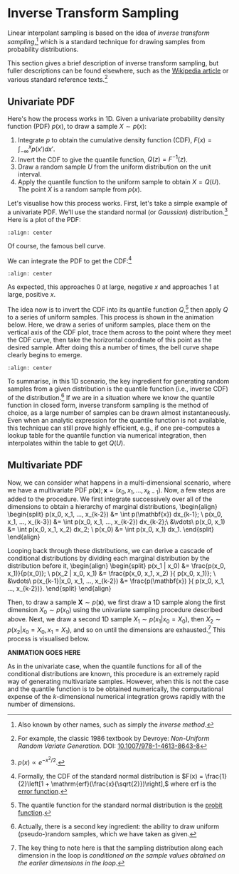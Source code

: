 # Inverse Transform Sampling

Linear interpolant sampling is based on the idea of  *inverse transform sampling*,[^invaka] which is a standard technique for drawing samples from probability distributions.

This section gives a brief description of inverse transform sampling, but fuller descriptions can be found elsewhere, such as the [Wikipedia article](https://en.wikipedia.org/wiki/Inverse_transform_sampling)  or various standard reference texts.[^devroye]

## Univariate PDF

Here's how the process works in 1D. Given a univariate probability density function (PDF) $p(x)$, to draw a sample $X\sim p(x)$:
1. Integrate $p$ to obtain the cumulative density function (CDF), $F(x) = \int_{-\infty}^x p(x') dx'$.
2. Invert the CDF to give the quantile function, $Q(z) = F^{-1}(z)$.
3. Draw a random sample $U$ from the uniform distribution on the unit interval.
4. Apply the quantile function to the uniform sample to obtain $X = Q(U)$. The point $X$ is a random sample from $p(x)$.

Let's visualise how this process works. First, let's take a simple example of a univariate PDF. We'll use the standard normal (or *Gaussian*) distribution.[^1DGaussian] Here is a plot of the PDF:
```{figure} ../assets/1D_pdf.png
:align: center
```
Of course, the famous bell curve.

We can integrate the PDF to get the CDF:[^GaussianCDF]
```{figure} ../assets/1D_cdf.png
:align: center
```
As expected, this approaches 0 at large, negative $x$ and approaches 1 at large, positive $x$.

The idea now is to invert the CDF into its quantile function $Q$,[^probit] then apply $Q$ to a series of uniform samples. This process is shown in the animation below. Here, we draw a series of uniform samples, place them on the vertical axis of the CDF plot, trace them across to the point where they meet the CDF curve, then take the horizontal coordinate of this point as the desired sample. After doing this a number of times, the bell curve shape clearly begins to emerge.
```{figure} ../assets/1D_animation.gif
:align: center
```

To summarise, in this 1D scenario, the key ingredient for generating random samples from a given distribution is the quantile function (i.e., inverse CDF) of the distribution.[^uniform] If we are in a situation where we know the quantile function in closed form, inverse transform sampling is the method of choice, as a large number of samples can be drawn almost instantaneously. Even when an analytic expression for the quantile function is not available, this technique can still prove highly efficient, e.g., if one pre-computes a lookup table for the quantile function via numerical integration, then interpolates within the table to get $Q(U)$.


## Multivariate PDF

Now, we can consider what happens in a multi-dimensional scenario, where we have a multivariate PDF $p(\mathbf{x}); \mathbf{x}=(x_0, x_1, ..., x_{k-1})$. Now, a few steps are added to the procedure. We first integrate successively over all of the dimensions to obtain a hierarchy of marginal distributions,
\begin{align}
\begin{split}
   p(x_0, x_1, ..., x_{k-2}) &= \int p(\mathbf{x}) dx_{k-1}; \\
   p(x_0, x_1, ..., x_{k-3}) &= \int p(x_0, x_1, ..., x_{k-2}) dx_{k-2};\\
   &\vdots\\
   p(x_0, x_1) &= \int p(x_0, x_1, x_2) dx_2; \\
   p(x_0) &= \int p(x_0, x_1) dx_1.
\end{split}
\end{align}

Looping back through these distributions, we can derive a cascade of conditional distributions by dividing each marginal distribution by the distribution before it,
\begin{align}
\begin{split}
   p(x_1 | x_0) &=  \frac{p(x_0, x_1)}{p(x_0)}; \\
   p(x_2 | x_0, x_1) &=  \frac{p(x_0, x_1, x_2) }{ p(x_0, x_1)}; \\
   &\vdots\\
   p(x_{k-1}|x_0, x_1, ..., x_{k-2}) &= \frac{p(\mathbf{x}) }{ p(x_0, x_1, ..., x_{k-2})}.
\end{split}
\end{align}

Then, to draw a sample $\mathbf{X}\sim p(\mathbf{x})$, we first draw a 1D sample along the first dimension $X_0 \sim p(x_0)$ using the univariate sampling procedure described above. Next, we draw a second 1D sample $X_1 \sim p(x_1 | x_0=X_0)$, then $X_2 \sim p(x_2 | x_0=X_0, x_1=X_1)$, and so on until the dimensions are exhausted.[^dimdep] This process is visualised below.

**ANIMATION GOES HERE**

As in the univariate case, when the quantile functions for all of the conditional distributions are known, this procedure is an extremely rapid way of generating multivariate samples. However, when this is not the case and the quantile function is to be obtained numerically, the computational expense of the $k$-dimensional numerical integration grows rapidly with the number of dimensions.

[^invaka]: Also known by other names, such as simply the *inverse method*.
[^devroye]: For example, the classic 1986 textbook by Devroye: *Non-Uniform Random Variate Generation*. DOI: [10.1007/978-1-4613-8643-8](https://doi.org/10.1007/978-1-4613-8643-8)
[^1DGaussian]: $p(x) \propto e^{-x^2/2}$.
[^GaussianCDF]: Formally, the CDF of the standard normal distribution is $F(x) = \frac{1}{2}\left[1 + \mathrm{erf}(\frac{x}{\sqrt{2}})\right],$ where $\mathrm{erf}$ is the [error function](https://en.wikipedia.org/wiki/Error_function).
[^probit]: The quantile function for the standard normal distribution is the [probit function](https://en.wikipedia.org/wiki/Probit).
[^uniform]: Actually, there is a second key ingredient: the ability to draw uniform (pseudo-)random samples, which we have taken as given.
[^dimdep]: The key thing to note here is that the sampling distribution along each dimension in the loop is *conditioned on the sample values obtained on the earlier dimensions in the loop*.